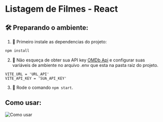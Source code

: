 # Listagem de Filmes - React

## 🛠️ Preparando o ambiente:

1. 🔮 Primeiro instale as dependencias do projeto:

```bash
npm install
```

2. 👾 Não esqueça de obter sua API key [OMDb Api](http://www.omdbapi.com/) e configurar suas variáveis de ambiente no arquivo .env que esta na pasta raiz do projeto.

```
VITE_URL = 'URL_API'
VITE_API_KEY = 'SUA_API_KEY'
```

3. 🚧 Rode o comando `npm start`.

## Como usar:

![Como usar](https://media4.giphy.com/media/3jRlMkgZPmIS8wwsbd/giphy.gif?cid=790b761136ca6d85d0f3ad9fb7c2eed037e89e19dc2b06cd&rid=giphy.gif&ct=g)
